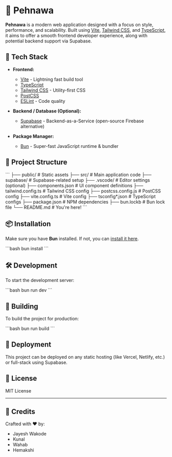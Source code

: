 # 🧵 Pehnawa

**Pehnawa** is a modern web application designed with a focus on style, performance, and scalability. Built using [Vite](https://vitejs.dev/), [Tailwind CSS](https://tailwindcss.com/), and [TypeScript](https://www.typescriptlang.org/), it aims to offer a smooth frontend developer experience, along with potential backend support via Supabase.

## 🚀 Tech Stack

- **Frontend:**
  - [Vite](https://vitejs.dev/) - Lightning fast build tool
  - [TypeScript](https://www.typescriptlang.org/)
  - [Tailwind CSS](https://tailwindcss.com/) - Utility-first CSS
  - [PostCSS](https://postcss.org/)
  - [ESLint](https://eslint.org/) - Code quality

- **Backend / Database (Optional):**
  - [Supabase](https://supabase.com/) - Backend-as-a-Service (open-source Firebase alternative)

- **Package Manager:**
  - [Bun](https://bun.sh/) - Super-fast JavaScript runtime & bundler

## 📁 Project Structure

\`\`\`
├── public/                # Static assets
├── src/                   # Main application code
├── supabase/              # Supabase-related setup
├── .vscode/               # Editor settings (optional)
├── components.json        # UI component definitions
├── tailwind.config.ts     # Tailwind CSS config
├── postcss.config.js      # PostCSS config
├── vite.config.ts         # Vite config
├── tsconfig*.json         # TypeScript configs
├── package.json           # NPM dependencies
├── bun.lockb              # Bun lock file
└── README.md              # You're here!
\`\`\`


## 📦 Installation

Make sure you have **Bun** installed. If not, you can [install it here](https://bun.sh/).

\`\`\`bash
bun install
\`\`\`

## 🛠️ Development

To start the development server:

\`\`\`bash
bun run dev
\`\`\`

## 🧪 Building

To build the project for production:

\`\`\`bash
bun run build
\`\`\`

## 📡 Deployment

This project can be deployed on any static hosting (like Vercel, Netlify, etc.) or full-stack using Supabase.

## 📄 License

MIT License

---

## 🙌 Credits

Crafted with ❤️ by:

- Jayesh Wakode  
- Kunal  
- Wahab  
- Hemakshi
